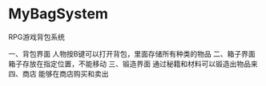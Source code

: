# MyBagSystem
RPG游戏背包系统

一、背包界面
人物按B键可以打开背包，里面存储所有种类的物品
二、箱子界面
箱子存放在指定位置，不能移动
三、锻造界面
通过秘籍和材料可以锻造出物品来
四、商店
能够在商店购买和卖出
